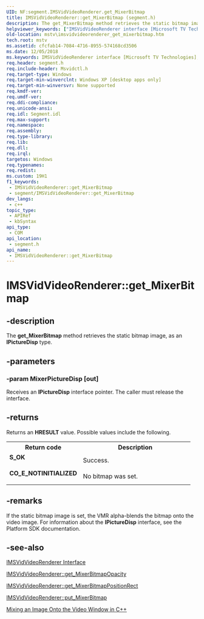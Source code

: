 ```yaml
---
UID: NF:segment.IMSVidVideoRenderer.get_MixerBitmap
title: IMSVidVideoRenderer::get_MixerBitmap (segment.h)
description: The get_MixerBitmap method retrieves the static bitmap image, as an IPictureDisp type.
helpviewer_keywords: ["IMSVidVideoRenderer interface [Microsoft TV Technologies]","get_MixerBitmap method","IMSVidVideoRenderer.get_MixerBitmap","IMSVidVideoRenderer::get_MixerBitmap","IMSVidVideoRendererget_MixerBitmap","get_MixerBitmap","get_MixerBitmap method [Microsoft TV Technologies]","get_MixerBitmap method [Microsoft TV Technologies]","IMSVidVideoRenderer interface","mstv.imsvidvideorenderer_get_mixerbitmap","segment/IMSVidVideoRenderer::get_MixerBitmap"]
old-location: mstv\imsvidvideorenderer_get_mixerbitmap.htm
tech.root: mstv
ms.assetid: cfcfab14-7084-4716-8955-574168cd3506
ms.date: 12/05/2018
ms.keywords: IMSVidVideoRenderer interface [Microsoft TV Technologies],get_MixerBitmap method, IMSVidVideoRenderer.get_MixerBitmap, IMSVidVideoRenderer::get_MixerBitmap, IMSVidVideoRendererget_MixerBitmap, get_MixerBitmap, get_MixerBitmap method [Microsoft TV Technologies], get_MixerBitmap method [Microsoft TV Technologies],IMSVidVideoRenderer interface, mstv.imsvidvideorenderer_get_mixerbitmap, segment/IMSVidVideoRenderer::get_MixerBitmap
req.header: segment.h
req.include-header: Msvidctl.h
req.target-type: Windows
req.target-min-winverclnt: Windows XP [desktop apps only]
req.target-min-winversvr: None supported
req.kmdf-ver: 
req.umdf-ver: 
req.ddi-compliance: 
req.unicode-ansi: 
req.idl: Segment.idl
req.max-support: 
req.namespace: 
req.assembly: 
req.type-library: 
req.lib: 
req.dll: 
req.irql: 
targetos: Windows
req.typenames: 
req.redist: 
ms.custom: 19H1
f1_keywords:
 - IMSVidVideoRenderer::get_MixerBitmap
 - segment/IMSVidVideoRenderer::get_MixerBitmap
dev_langs:
 - c++
topic_type:
 - APIRef
 - kbSyntax
api_type:
 - COM
api_location:
 - segment.h
api_name:
 - IMSVidVideoRenderer::get_MixerBitmap
---
```


# IMSVidVideoRenderer::get_MixerBitmap


## -description

The <b>get_MixerBitmap</b> method retrieves the static bitmap image, as an <b>IPictureDisp</b> type.

## -parameters

### -param MixerPictureDisp [out]

Receives an <b>IPictureDisp</b> interface pointer. The caller must release the interface.

## -returns

Returns an <b>HRESULT</b> value. Possible values include the following.

<table>
<tr>
<th>Return code</th>
<th>Description</th>
</tr>
<tr>
<td width="40%">
<dl>
<dt><b>S_OK</b></dt>
</dl>
</td>
<td width="60%">
Success.

</td>
</tr>
<tr>
<td width="40%">
<dl>
<dt><b>CO_E_NOTINITIALIZED</b></dt>
</dl>
</td>
<td width="60%">
No bitmap was set.

</td>
</tr>
</table>

## -remarks

If the static bitmap image is set, the VMR alpha-blends the bitmap onto the video image. For information about the <b>IPictureDisp</b> interface, see the Platform SDK documentation.

## -see-also

<a href="/previous-versions/windows/desktop/mstv/msvidvideorenderer">IMSVidVideoRenderer Interface</a>



<a href="/windows/desktop/api/segment/nf-segment-imsvidvideorenderer-get_mixerbitmapopacity">IMSVidVideoRenderer::get_MixerBitmapOpacity</a>



<a href="/windows/desktop/api/segment/nf-segment-imsvidvideorenderer-get_mixerbitmappositionrect">IMSVidVideoRenderer::get_MixerBitmapPositionRect</a>



<a href="/windows/desktop/api/segment/nf-segment-imsvidvideorenderer-put_mixerbitmap">IMSVidVideoRenderer::put_MixerBitmap</a>



<a href="/previous-versions/windows/desktop/mstv/mixing-an-image-onto-the-video-window-in-c-">Mixing an Image Onto the Video Window in C++</a>

